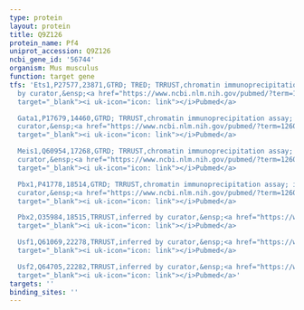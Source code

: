 ```yaml
---
type: protein
layout: protein
title: Q9Z126
protein_name: Pf4
uniprot_accession: Q9Z126
ncbi_gene_id: '56744'
organism: Mus musculus
function: target gene
tfs: 'Ets1,P27577,23871,GTRD; TRED; TRRUST,chromatin immunoprecipitation assay; inferred
  by curator,&ensp;<a href="https://www.ncbi.nlm.nih.gov/pubmed/?term=12609849%5Buid%5D"
  target="_blank"><i uk-icon="icon: link"></i>Pubmed</a>

  Gata1,P17679,14460,GTRD; TRRUST,chromatin immunoprecipitation assay; inferred by
  curator,&ensp;<a href="https://www.ncbi.nlm.nih.gov/pubmed/?term=12609849%5Buid%5D"
  target="_blank"><i uk-icon="icon: link"></i>Pubmed</a>

  Meis1,Q60954,17268,GTRD; TRRUST,chromatin immunoprecipitation assay; inferred by
  curator,&ensp;<a href="https://www.ncbi.nlm.nih.gov/pubmed/?term=12609849%5Buid%5D"
  target="_blank"><i uk-icon="icon: link"></i>Pubmed</a>

  Pbx1,P41778,18514,GTRD; TRRUST,chromatin immunoprecipitation assay; inferred by
  curator,&ensp;<a href="https://www.ncbi.nlm.nih.gov/pubmed/?term=12609849%5Buid%5D"
  target="_blank"><i uk-icon="icon: link"></i>Pubmed</a>

  Pbx2,O35984,18515,TRRUST,inferred by curator,&ensp;<a href="https://www.ncbi.nlm.nih.gov/pubmed/?term=12609849%5Buid%5D"
  target="_blank"><i uk-icon="icon: link"></i>Pubmed</a>

  Usf1,Q61069,22278,TRRUST,inferred by curator,&ensp;<a href="https://www.ncbi.nlm.nih.gov/pubmed/?term=15187018%5Buid%5D"
  target="_blank"><i uk-icon="icon: link"></i>Pubmed</a>

  Usf2,Q64705,22282,TRRUST,inferred by curator,&ensp;<a href="https://www.ncbi.nlm.nih.gov/pubmed/?term=15187018%5Buid%5D"
  target="_blank"><i uk-icon="icon: link"></i>Pubmed</a>'
targets: ''
binding_sites: ''
---
```

